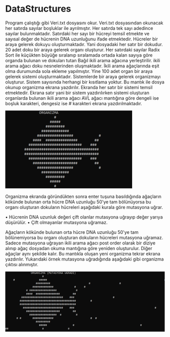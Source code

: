# DataStructures

Program çalıştığı gibi Veri.txt dosyasını okur. Veri.txt dosyasından okunacak her satırda sayılar 
boşluklar ile ayrılmıştır. Her satırda tek sayı adedince sayılar bulunmaktadır. Satırdaki her sayı bir 
hücreyi temsil etmekte ve sayısal değer de hücrenin DNA uzunluğunu ifade etmektedir. Hücreler bir 
araya gelerek dokuyu oluşturmaktadır. Yani dosyadaki her satır bir dokudur. 20 adet doku bir araya 
gelerek organı oluşturur. Her satırdaki sayılar Radix Sort ile küçükten büyüğe sıralanıp 
sıralamada ortada kalan sayıya göre organda bulunan ve dokuları tutan Bağıl ikili arama ağacına
yerleştirilir. ikili arama ağacı doku nesnelerinden oluşmaktadır. İkili arama ağaçlarında eşit olma 
durumunda sola ekleme yapılmıştır. Yine 100 adet organ bir araya gelerek sistemi oluşturmaktadır. 
Sistemlerde bir araya gelerek organizmayı oluşturur. Sistem sayısında herhangi bir kısıtlama 
yoktur. Bu mantık ile dosya okunup organizma ekrana yazdırılır. Ekranda her satır bir sistemi 
temsil etmektedir. Ekrana satır yani bir sistem yazdırılırken sistemi oluşturan organlarda bulunan ikili 
arama ağacı AVL ağacı mantığına göre dengeli ise boşluk karakteri, dengesiz ise # karakteri ekrana 
yazdırılmaktadır.

![resim](https://github.com/durdaliatilgan/DataStructures/blob/master/img/Capture3.PNG)

Organizma ekranda göründükten sonra enter tuşuna basıldığında ağaçların kökünde bulunan orta 
hücre DNA uzunluğu 50'ye tam bölünüyorsa bu organı oluşturan dokuların hücreleri aşağıdaki kurala 
göre mutasyona uğrar.

• Hücrenin DNA uzunluk değeri çift olanlar mutasyona uğrayıp değer yarıya düşürülür.
• Çift olmayanlar mutasyona uğramaz.

Ağaçların kökünde bulunan orta hücre DNA uzunluğu 50'ye tam bölünemiyorsa bu organı oluşturan 
dokuların hücreleri mutasyona uğramaz.
Sadece mutasyona uğrayan ikili arama ağacı post order olarak bir diziye alınıp ağaç dosyadan okuma 
mantığına göre yeniden oluşturulur. Diğer ağaçlar aynı şekilde kalır. Bu mantıkla oluşan 
yeni organizma tekrar ekrana yazdırılır. Yukarıdaki örnek mutasyona uğradığında aşağıdaki gibi 
organizma çıktısı alınmıştır.

![resim](https://github.com/durdaliatilgan/DataStructures/blob/master/img/Capture4.PNG)
